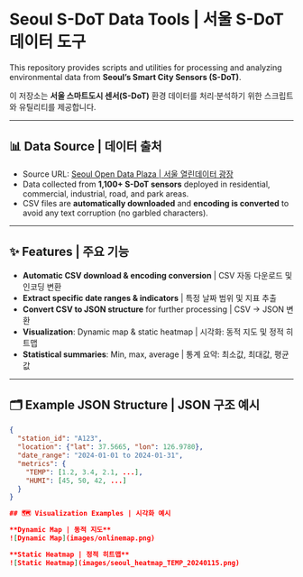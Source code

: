 # Seoul S-DoT Data Tools | 서울 S-DoT 데이터 도구

This repository provides scripts and utilities for processing and analyzing environmental data from **Seoul’s Smart City Sensors (S-DoT)**.

이 저장소는 **서울 스마트도시 센서(S-DoT)** 환경 데이터를 처리·분석하기 위한 스크립트와 유틸리티를 제공합니다.

---

## 📊 Data Source | 데이터 출처
- Source URL: [Seoul Open Data Plaza | 서울 열린데이터 광장](https://data.seoul.go.kr/dataList/OA-15969/S/1/datasetView.do#)
- Data collected from **1,100+ S-DoT sensors** deployed in residential, commercial, industrial, road, and park areas.
- CSV files are **automatically downloaded** and **encoding is converted** to avoid any text corruption (no garbled characters).

---

## ✨ Features | 주요 기능
- **Automatic CSV download & encoding conversion** | CSV 자동 다운로드 및 인코딩 변환
- **Extract specific date ranges & indicators** | 특정 날짜 범위 및 지표 추출
- **Convert CSV to JSON structure** for further processing | CSV → JSON 변환
- **Visualization**: Dynamic map & static heatmap | 시각화: 동적 지도 및 정적 히트맵
- **Statistical summaries**: Min, max, average | 통계 요약: 최소값, 최대값, 평균값

---

## 🗂 Example JSON Structure | JSON 구조 예시
```json
{
  "station_id": "A123",
  "location": {"lat": 37.5665, "lon": 126.9780},
  "date_range": "2024-01-01 to 2024-01-31",
  "metrics": {
    "TEMP": [1.2, 3.4, 2.1, ...],
    "HUMI": [45, 50, 42, ...]
  }
}

## 🗺 Visualization Examples | 시각화 예시

**Dynamic Map | 동적 지도**  
![Dynamic Map](images/onlinemap.png)

**Static Heatmap | 정적 히트맵**  
![Static Heatmap](images/seoul_heatmap_TEMP_20240115.png)